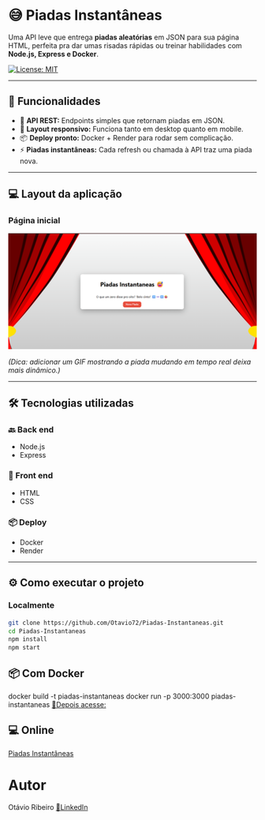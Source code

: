 # 😅 Piadas Instantâneas

Uma API leve que entrega **piadas aleatórias** em JSON para sua página HTML, perfeita pra dar umas risadas rápidas ou treinar habilidades com **Node.js, Express e Docker**.

[![License: MIT](https://img.shields.io/badge/License-MIT-green.svg)](https://github.com/Otavio72/Piadas-Instantaneas/blob/main/LICENSE)  

---

## 🚀 Funcionalidades

- 📩 **API REST:** Endpoints simples que retornam piadas em JSON.  
- 📱 **Layout responsivo:** Funciona tanto em desktop quanto em mobile.  
- 📦 **Deploy pronto:** Docker + Render para rodar sem complicação.  
- ⚡ **Piadas instantâneas:** Cada refresh ou chamada à API traz uma piada nova.

---

## 💻 Layout da aplicação

### Página inicial
![Página Inicial](assets/PiadasInstantaneas.png)

*(Dica: adicionar um GIF mostrando a piada mudando em tempo real deixa mais dinâmico.)*

---

## 🛠 Tecnologias utilizadas

### 🔙 Back end
- Node.js  
- Express

### 🎨 Front end
- HTML  
- CSS

### 📦 Deploy
- Docker  
- Render

---

## ⚙️ Como executar o projeto

### Localmente
```bash
git clone https://github.com/Otavio72/Piadas-Instantaneas.git
cd Piadas-Instantaneas
npm install
npm start
```
## 📦 Com Docker
docker build -t piadas-instantaneas
docker run -p 3000:3000 piadas-instantaneas
[🔗Depois acesse:]([http://localhost:3000])

## 💻 Online
[Piadas Instantâneas]([https://piadas-instantaneas.onrender.com/])

# Autor
Otávio Ribeiro
[🔗LinkedIn](https://www.linkedin.com/in/otávio-ribeiro-57a359197)
